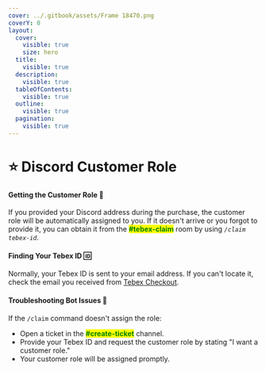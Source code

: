 ```yaml
---
cover: ../.gitbook/assets/Frame 18470.png
coverY: 0
layout:
  cover:
    visible: true
    size: hero
  title:
    visible: true
  description:
    visible: true
  tableOfContents:
    visible: true
  outline:
    visible: true
  pagination:
    visible: true
---
```


# ⭐ Discord Customer Role

#### Getting the Customer Role  🎫

If you provided your Discord address during the purchase, the customer role will be automatically assigned to you. If it doesn't arrive or you forgot to provide it, you can obtain it from the <mark style="color:green;">**#tebex-claim**</mark> room by using _`/claim tebex-id`_.

#### Finding Your Tebex ID 🆔

Normally, your Tebex ID is sent to your email address. If you can't locate it, check the email you received from [Tebex Checkout](https://checkout.tebex.io/payment-history/).

#### Troubleshooting Bot Issues 🤖

If the `/claim` command doesn't assign the role:

* Open a ticket in the <mark style="color:green;">**#create-ticket**</mark> channel.
* Provide your Tebex ID and request the customer role by stating "I want a customer role."
* Your customer role will be assigned promptly.
